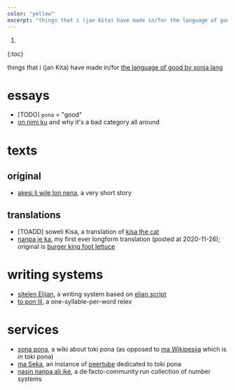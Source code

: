 ```yaml
---
color: "yellow"
excerpt: "things that i (jan Kita) have made in/for the language of good by sonja lang"
---
```


1. 
{:toc}

things that i (jan Kita) have made in/for [the language of good by sonja lang](https://en.wikipedia.org/wiki/Toki_Pona)

# essays

- [TODO] `pona` = "good"
- [on nimi ku](https://sona.pona.la/wiki/User:Sobsz/on_nimi_ku) and why it's a bad category all around

# texts

## original

- [akesi li wile lon nena](http://utala.pona.la/lipu-lili/akesi-li-wile-lon-nena.html), a very short story

## translations

- [TOADD] soweli Kisa, a translation of [kisa the cat](https://en.wikipedia.org/wiki/Kisa_the_Cat)
- [nanpa je ka](nanpa-je-ka/), my first ever longform translation (posted at 2020-11-26); original is [burger king foot lettuce](https://www.youtube.com/watch?v=9PWjqgM_CU8)

# writing systems

- [sitelen Elijan](https://sona.pona.la/wiki/User:Sobsz/sitelen_Elijan), a writing system based on [elian script](https://www.ccelian.com/ElianScriptFull.html)
- [to pon lil](https://sona.pona.la/wiki/User:Sobsz/to_pon_lil), a one-syllable-per-word relex

# services

- [sona pona](https://sona.pona.la/wiki/Main_Page), a wiki about toki pona (as opposed to [ma Wikipesija](https://wikipesija.org) which is *in* toki pona)
- [ma Seka](https://seka.pona.la/), an instance of [peertube](https://joinpeertube.org/) dedicated to toki pona
- [nasin nanpa ali ike](https://sona.pona.la/wiki/nasin_nanpa_ali_ike), a de·facto-community·run collection of number systems
